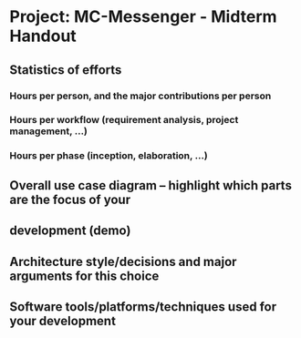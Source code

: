 # Project: MC-Messenger - Midterm Handout

## Statistics of efforts
### Hours per person, and the major contributions per person
### Hours per workflow (requirement analysis, project management, …)
### Hours per phase (inception, elaboration, …)
## Overall use case diagram – highlight which parts are the focus of your

## development (demo)
## Architecture style/decisions and major arguments for this choice
## Software tools/platforms/techniques used for your development

